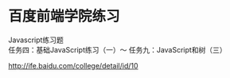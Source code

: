 # 百度前端学院练习
Javascript练习题 <br>
任务四：基础JavaScript练习（一）～ 任务九：JavaScript和树（三）

http://ife.baidu.com/college/detail/id/10
